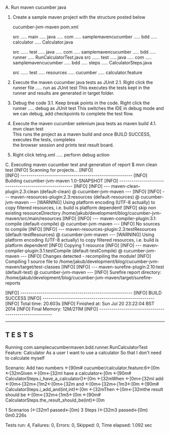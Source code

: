 A.	Run maven cucumber java

1. Create a sample maven project with the structure posted below 

     cucumber-jvm-maven
     pom.xml
     
     src .....  main ..... java ..... com ..... samplemavencucumber .....  bdd ..... calculator ..... Calculator.java
     
     src ...... test ..... java ..... com ..... samplemavencucumber ..... bdd ..... runner ..... RunCalculatorTest.java
     src ...... test ..... java ..... com ..... samplemavencucumber ..... bdd ..... steps  ..... CalculatorSteps.java
   
     src ...... test ..... resources ..... cucumber ..... calculator.feature

     

2. Execute the maven cucumber java tests as JUnit 
    2.1. Right click the runner file ..... run as JUnit test 
            This executes the tests kept in the runner and results are generated in target folder. 

3. Debug the code
   3.1. Keep break points in the code. 
           Right click the runner .....  debug as JUnit test 
           This switches the IDE in debug mode and we can debug, add checkpoints to complete the 
           test flow. 

4. Execute the maven cucumber selenium java tests as maven build
   4.1. mvn clean test  
           This runs the project as a maven build and once BUILD SUCCESS, executes the tests, completes  
           the browser session and prints test result board.

5. Right click tetng.xml ..... perform debug action  


C.	Executing maven cucumber test and generation of report
$ mvn clean test
[INFO] Scanning for projects...
[INFO]   
[INFO] -------------------------------------------------------
[INFO] Building cucumber-jvm-maven 1.0-SNAPSHOT
[INFO] -------------------------------------------------------
[INFO]
[INFO] --- maven-clean-plugin:2.3:clean (default-clean) @ cucumber-jvm-maven ---
[INFO]
[INFO] --- maven-resources-plugin:2.3:resources (default-resources) @ cucumber-jvm-maven ---
[WARNING] Using platform encoding (UTF-8 actually) to copy filtered resources, i.e. build is platform dependent!
[INFO] skip non existing resourceDirectory /home/jakub/development/blog/cucumber-jvm-maven/src/main/resources
[INFO]
[INFO] --- maven-compiler-plugin:3.1: compile (default-compile) @ cucumber-jvm-maven ---
[INFO] No sources to compile
[INFO]
[INFO] --- maven-resources-plugin:2.3:testResources (default-testResources) @ cucumber-jvm-maven ---
[WARNING] Using platform encoding (UTF-8 actually) to copy filtered resources, i.e. build is platform dependent!
[INFO] Copying 1 resource
[INFO]
[INFO] --- maven-compiler-plugin:3.1:testCompile (default-testCompile) @ cucumber-jvm-maven ---
[INFO] Changes detected - recompiling the module!
[INFO] Compiling 1 source file to /home/jakub/development/blog/cucumber-jvm-maven/target/test-classes
[INFO]
[INFO] --- maven-surefire-plugin:2.10:test (default-test) @ cucumber-jvm-maven ---
[INFO] Surefire report directory: /home/jakub/development/blog/cucumber-jvm-maven/target/surefire-reports

[INFO] -------------------------------------------------------
[INFO] BUILD SUCCESS
[INFO] -------------------------------------------------------
[INFO] Total time: 20.603s
[INFO] Finished at: Sun Jul 20 23:22:04 BST 2014
[INFO] Final Memory: 12M/211M
[INFO] -------------------------------------------------------

-------------------------------------------------------
 T E S T S
-------------------------------------------------------
Running com.samplecucumbermaven.bdd.runner.RunCalculatorTest
Feature: Calculator
  As a user
  I want to use a calculator
  So that I don't need to calculate myself

  Scenario: Add two numbers     ←[90m# cucumber/calculator.feature:6←[0m
    ←[32mGiven ←[0m←[32mI have a calculator←[0m   ←[90m# CalculatorSteps.i_have_a_calculator()←[0m
    ←[32mWhen ←[0m←[32mI add ←[0m←[32m←[1m2←[0m←[32m and ←[0m←[32m←[1m3←[0m          ←[90m# CalculatorSteps.i_add_and(int,int)←[0m
    ←[32mThen ←[0m←[32mthe result should be ←[0m←[32m←[1m5←[0m ←[90m# CalculatorSteps.the_result_should_be(int)←[0m

1 Scenarios (←[32m1 passed←[0m)
3 Steps (←[32m3 passed←[0m)
0m0.226s

Tests run: 4, Failures: 0, Errors: 0, Skipped: 0, Time elapsed: 1.092 sec

